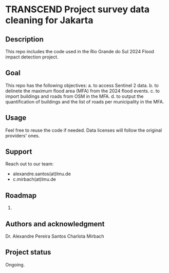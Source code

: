 # TRANSCEND Project survey data cleaning for Jakarta

## Description
This repo includes the code used in the Rio Grande do Sul 2024 Flood impact detection project.

## Goal
This repo has the following objectives:
a. to access Sentinel 2 data.
b. to delinete the maximum flood area (MFA) from the 2024 flood events.
c. to import buildings and roads from OSM in the MFA.
d. to output the quantification of buildings and the list of roads per municipality in the MFA.

## Usage
Feel free to reuse the code if needed. Data licenses will follow the original providers' ones.

## Support
Reach out to our team: 
- alexandre.santos(at)lmu.de
- c.mirbach(at)lmu.de

## Roadmap
1. 

## Authors and acknowledgment
Dr. Alexandre Pereira Santos
Charlota Mirbach


## Project status
Ongoing.